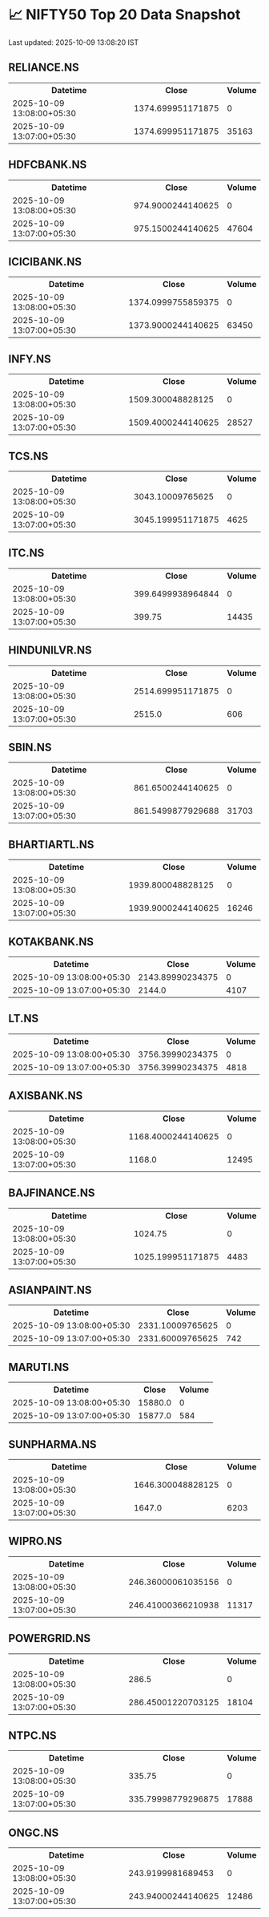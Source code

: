 # 📈 NIFTY50 Top 20 Data Snapshot

Last updated: 2025-10-09 13:08:20 IST

## RELIANCE.NS

<table>
  <tr><th>Datetime</th><th>Close</th><th>Volume</th></tr>
  <tr><td>2025-10-09 13:08:00+05:30</td><td>1374.699951171875</td><td>0</td></tr>
  <tr><td>2025-10-09 13:07:00+05:30</td><td>1374.699951171875</td><td>35163</td></tr>
</table>

## HDFCBANK.NS

<table>
  <tr><th>Datetime</th><th>Close</th><th>Volume</th></tr>
  <tr><td>2025-10-09 13:08:00+05:30</td><td>974.9000244140625</td><td>0</td></tr>
  <tr><td>2025-10-09 13:07:00+05:30</td><td>975.1500244140625</td><td>47604</td></tr>
</table>

## ICICIBANK.NS

<table>
  <tr><th>Datetime</th><th>Close</th><th>Volume</th></tr>
  <tr><td>2025-10-09 13:08:00+05:30</td><td>1374.0999755859375</td><td>0</td></tr>
  <tr><td>2025-10-09 13:07:00+05:30</td><td>1373.9000244140625</td><td>63450</td></tr>
</table>

## INFY.NS

<table>
  <tr><th>Datetime</th><th>Close</th><th>Volume</th></tr>
  <tr><td>2025-10-09 13:08:00+05:30</td><td>1509.300048828125</td><td>0</td></tr>
  <tr><td>2025-10-09 13:07:00+05:30</td><td>1509.4000244140625</td><td>28527</td></tr>
</table>

## TCS.NS

<table>
  <tr><th>Datetime</th><th>Close</th><th>Volume</th></tr>
  <tr><td>2025-10-09 13:08:00+05:30</td><td>3043.10009765625</td><td>0</td></tr>
  <tr><td>2025-10-09 13:07:00+05:30</td><td>3045.199951171875</td><td>4625</td></tr>
</table>

## ITC.NS

<table>
  <tr><th>Datetime</th><th>Close</th><th>Volume</th></tr>
  <tr><td>2025-10-09 13:08:00+05:30</td><td>399.6499938964844</td><td>0</td></tr>
  <tr><td>2025-10-09 13:07:00+05:30</td><td>399.75</td><td>14435</td></tr>
</table>

## HINDUNILVR.NS

<table>
  <tr><th>Datetime</th><th>Close</th><th>Volume</th></tr>
  <tr><td>2025-10-09 13:08:00+05:30</td><td>2514.699951171875</td><td>0</td></tr>
  <tr><td>2025-10-09 13:07:00+05:30</td><td>2515.0</td><td>606</td></tr>
</table>

## SBIN.NS

<table>
  <tr><th>Datetime</th><th>Close</th><th>Volume</th></tr>
  <tr><td>2025-10-09 13:08:00+05:30</td><td>861.6500244140625</td><td>0</td></tr>
  <tr><td>2025-10-09 13:07:00+05:30</td><td>861.5499877929688</td><td>31703</td></tr>
</table>

## BHARTIARTL.NS

<table>
  <tr><th>Datetime</th><th>Close</th><th>Volume</th></tr>
  <tr><td>2025-10-09 13:08:00+05:30</td><td>1939.800048828125</td><td>0</td></tr>
  <tr><td>2025-10-09 13:07:00+05:30</td><td>1939.9000244140625</td><td>16246</td></tr>
</table>

## KOTAKBANK.NS

<table>
  <tr><th>Datetime</th><th>Close</th><th>Volume</th></tr>
  <tr><td>2025-10-09 13:08:00+05:30</td><td>2143.89990234375</td><td>0</td></tr>
  <tr><td>2025-10-09 13:07:00+05:30</td><td>2144.0</td><td>4107</td></tr>
</table>

## LT.NS

<table>
  <tr><th>Datetime</th><th>Close</th><th>Volume</th></tr>
  <tr><td>2025-10-09 13:08:00+05:30</td><td>3756.39990234375</td><td>0</td></tr>
  <tr><td>2025-10-09 13:07:00+05:30</td><td>3756.39990234375</td><td>4818</td></tr>
</table>

## AXISBANK.NS

<table>
  <tr><th>Datetime</th><th>Close</th><th>Volume</th></tr>
  <tr><td>2025-10-09 13:08:00+05:30</td><td>1168.4000244140625</td><td>0</td></tr>
  <tr><td>2025-10-09 13:07:00+05:30</td><td>1168.0</td><td>12495</td></tr>
</table>

## BAJFINANCE.NS

<table>
  <tr><th>Datetime</th><th>Close</th><th>Volume</th></tr>
  <tr><td>2025-10-09 13:08:00+05:30</td><td>1024.75</td><td>0</td></tr>
  <tr><td>2025-10-09 13:07:00+05:30</td><td>1025.199951171875</td><td>4483</td></tr>
</table>

## ASIANPAINT.NS

<table>
  <tr><th>Datetime</th><th>Close</th><th>Volume</th></tr>
  <tr><td>2025-10-09 13:08:00+05:30</td><td>2331.10009765625</td><td>0</td></tr>
  <tr><td>2025-10-09 13:07:00+05:30</td><td>2331.60009765625</td><td>742</td></tr>
</table>

## MARUTI.NS

<table>
  <tr><th>Datetime</th><th>Close</th><th>Volume</th></tr>
  <tr><td>2025-10-09 13:08:00+05:30</td><td>15880.0</td><td>0</td></tr>
  <tr><td>2025-10-09 13:07:00+05:30</td><td>15877.0</td><td>584</td></tr>
</table>

## SUNPHARMA.NS

<table>
  <tr><th>Datetime</th><th>Close</th><th>Volume</th></tr>
  <tr><td>2025-10-09 13:08:00+05:30</td><td>1646.300048828125</td><td>0</td></tr>
  <tr><td>2025-10-09 13:07:00+05:30</td><td>1647.0</td><td>6203</td></tr>
</table>

## WIPRO.NS

<table>
  <tr><th>Datetime</th><th>Close</th><th>Volume</th></tr>
  <tr><td>2025-10-09 13:08:00+05:30</td><td>246.36000061035156</td><td>0</td></tr>
  <tr><td>2025-10-09 13:07:00+05:30</td><td>246.41000366210938</td><td>11317</td></tr>
</table>

## POWERGRID.NS

<table>
  <tr><th>Datetime</th><th>Close</th><th>Volume</th></tr>
  <tr><td>2025-10-09 13:08:00+05:30</td><td>286.5</td><td>0</td></tr>
  <tr><td>2025-10-09 13:07:00+05:30</td><td>286.45001220703125</td><td>18104</td></tr>
</table>

## NTPC.NS

<table>
  <tr><th>Datetime</th><th>Close</th><th>Volume</th></tr>
  <tr><td>2025-10-09 13:08:00+05:30</td><td>335.75</td><td>0</td></tr>
  <tr><td>2025-10-09 13:07:00+05:30</td><td>335.79998779296875</td><td>17888</td></tr>
</table>

## ONGC.NS

<table>
  <tr><th>Datetime</th><th>Close</th><th>Volume</th></tr>
  <tr><td>2025-10-09 13:08:00+05:30</td><td>243.9199981689453</td><td>0</td></tr>
  <tr><td>2025-10-09 13:07:00+05:30</td><td>243.94000244140625</td><td>12486</td></tr>
</table>

